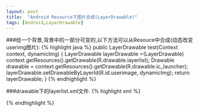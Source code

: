 ```yaml
---
layout: post
title:  "Android Resource下图片合成(LayerDrawable)"
tags: [Android,LayerDrawable]
---
```

###给一个背景,背景中的一部分可变的,以下方法可以从Resouce中合成(动态改变userimg图片):
{% highlight java %}
public LayerDrawable test(Context context, dynamicImg) {
	LayerDrawable layerDrawable =(LayerDrawable) context.getResources().getDrawable(R.drawable.layerlist);
	Drawable drawable = context.getResources().getDrawable(R.drawable.ic_launcher);
	layerDrawable.setDrawableByLayerId(R.id.userimage, dynamicImg);
	return layerDrawable;
}
{% endhighlight %}

###drawable下的layerlist.xml文件:
{% highlight xml %}
<?xml version="1.0" encoding="UTF-8"?>
<layer-list xmlns:android="http://schemas.android.com/apk/res/android">
    <item android:drawable="@drawable/ic_launcher"/>
    <item android:drawable="@drawable/ic_launcher"
    android:id="@+id/userimage"
    android:left="10dp" android:right="10dp"
    android:bottom="10dp"
    />
</layer-list>
{% endhighlight %}
